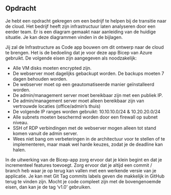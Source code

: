 ## Opdracht

Je hebt een opdracht gekregen om een bedrijf te helpen bij de transitie naar de cloud. Het bedrijf heeft zijn infrastructuur laten analyseren door een eerder team. Er is een diagram gemaakt naar aanleiding van de huidige situatie. Je kan deze diagrammen vinden in de bijlagen. 

Jij zal de Infrastructure as Code app bouwen om dit ontwerp naar de cloud te brengen. Het is de bedoeling dat je voor deze app Bicep van Azure gebruikt. De volgende eisen zijn aangegeven als noodzakelijk:

- Alle VM disks moeten encrypted zijn.
- De webserver moet dagelijks gebackupt worden. De backups moeten 7 dagen behouden worden.
- De webserver moet op een geautomatiseerde manier geïnstalleerd worden.
- De admin/management server moet bereikbaar zijn met een publiek IP.
- De admin/management server moet alleen bereikbaar zijn van vertrouwde locaties (office/admin’s thuis)
- De volgende IP ranges worden gebruikt: 10.10.10.0/24 & 10.20.20.0/24
- Alle subnets moeten beschermd worden door een firewall op subnet niveau.
- SSH of RDP verbindingen met de webserver mogen alleen tot stand komen vanuit de admin server.
- Wees niet bang om verbeteringen in de architectuur voor te stellen of te implementeren, maar maak wel harde keuzes, zodat je de deadline kan halen.

In de uitwerking van de Bicep-app zorg ervoor dat je klein begint en dat je incrementeel features toevoegt. Zorg ervoor dat je altijd een commit / branch heb waar je op terug kan vallen met een werkende versie van je applicatie. Je kan met Git Tag commits labels geven die makkelijk in GitHub terug te vinden zijn. Mocht je code compleet zijn met de bovengenoemde eisen, dan kan je de tag ‘v1.0’ gebruiken.

